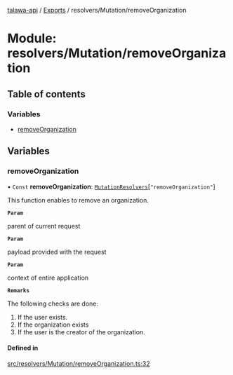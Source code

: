 [talawa-api](../README.md) / [Exports](../modules.md) / resolvers/Mutation/removeOrganization

# Module: resolvers/Mutation/removeOrganization

## Table of contents

### Variables

- [removeOrganization](resolvers_Mutation_removeOrganization.md#removeorganization)

## Variables

### removeOrganization

• `Const` **removeOrganization**: [`MutationResolvers`](types_generatedGraphQLTypes.md#mutationresolvers)[``"removeOrganization"``]

This function enables to remove an organization.

**`Param`**

parent of current request

**`Param`**

payload provided with the request

**`Param`**

context of entire application

**`Remarks`**

The following checks are done:
1. If the user exists.
2. If the organization exists
3. If the user is the creator of the organization.

#### Defined in

[src/resolvers/Mutation/removeOrganization.ts:32](https://github.com/PalisadoesFoundation/talawa-api/blob/4145524/src/resolvers/Mutation/removeOrganization.ts#L32)
